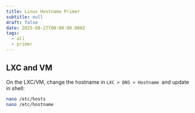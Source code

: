 ```yaml
---
title: Linux Hostname Primer
subtitle: null
draft: false
date: 2025-08-27T00:00:00.000Z
tags:
  - all
  - primer
---
```


## LXC and VM

On the LXC/VM, change the hostname in `LXC > DNS > Hostname `and update in shell:

```bash
nano /etc/hosts
nano /etc/hostname
```